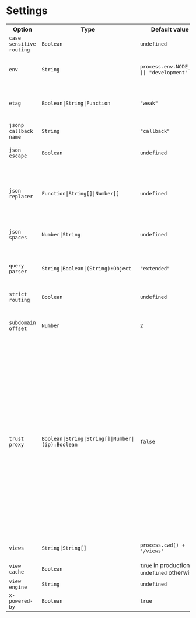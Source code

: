# Settings

<table>
	<tr>
		<th>Option</th>
		<th>Type</th>
		<th>Default value</th>
		<th>Purpose</th>
	</tr>
	<tr>
		<td><code>case sensitive routing</code></td>
		<td><code>Boolean</code></td>
		<td><code>undefined</code></td>
		<td>When enabled, <code>/Users</code> and <code>/users</code> are different routes.</td>
	</tr>
	<tr>
		<td><code>env</code></td>
		<td><code>String</code></td>
		<td><code>process.env.NODE_ENV || "development"</code></td>
		<td>
			Environment mode (like <i>test</i>, <i>qa</i>, <i>stage</i>, <i>preview</i>, <i>production</i>).
<pre>
$ NODE_ENV=production node app
</pre>
		</td>
	</tr>
	<tr>
		<td><code>etag</code></td>
		<td><code>Boolean|String|Function</code></td>
		<td><code>"weak"</code></td>
		<td>
			The <i>ETag</i> response header.
<pre>
app.set('etag', (body, encoding) => {
    return generateHash(body, encoding);
});
</pre>
		</td>
	</tr>
	<tr>
		<td><code>jsonp callback name</code></td>
		<td><code>String</code></td>
		<td><code>"callback"</code></td>
		<td>The default JSONP callback name.</td>
	</tr>
	<tr>
		<td><code>json escape</code></td>
		<td><code>Boolean</code></td>
		<td><code>undefined</code></td>
		<td>Enable escaping the characters <code>&lt;</code>, <code>&gt;</code>, and <code>&</code> as Unicode escape sequences in JSON from a response of <code>res.json()</code>, <code>res.jsonp()</code>, and <code>res.send()</code>.</td>
	</tr>
	<tr>
		<td><code>json replacer</code></td>
		<td><code>Function|String[]|Number[]</code></td>
		<td><code>undefined</code></td>
		<td>
			The <code>replacer</code> argument used by <code>JSON.stringify()</code>.
<pre>
app.set('json replacer', (key, value) => {
    if (key == 'discount') {
        return undefined; // omit value
    } else {
        return value;
    }
});
</pre>
		</td>
	</tr>
	<tr>
		<td><code>json spaces</code></td>
		<td><code>Number|String</code></td>
		<td><code>undefined</code></td>
		<td>
			The <code>space</code> argument used by <code>JSON.stringify()</code>.
<pre>
app.set('json spaces', 4);
</pre>
		</td>
	</tr>
	<tr>
		<td><code>query parser</code></td>
		<td><code>String|Boolean|(String):Object</code></td>
		<td><code>"extended"</code></td>
		<td>
			Query parsing (<i>?name=value&name2=value2</i>):
			<ul>
				<li><code>false</code> - disabled</li>
				<li><code>"simple"</code> - Node's <i>querystring</i></li>
				<li><code>"extended"</code> - <i>qs</i> module (|| <code>true</code>)</li>
			</ul>
		</td>
	</tr>
	<tr>
		<td><code>strict routing</code></td>
		<td><code>Boolean</code></td>
		<td><code>undefined</code></td>
		<td>When enabled, <code>/foo</code> and <code>/foo/</code> are different routes.</td>
	</tr>
	<tr>
		<td><code>subdomain offset</code></td>
		<td><code>Number</code></td>
		<td><code>2</code></td>
		<td>
			The number of dot-separated parts of the host to remove to access subdomain.
			<ul>
				<li><code>2</code>: <i>ncbi.nlm.<u>nih.gov</u></i> &rarr; <code>['nlm', 'ncbi']</code></li>
				<li><code>3</code>: <i>ncbi.<u>nlm.nih.gov</u></i> &rarr; <code>['ncbi']</code></li>
			</ul>
		</td>
	</tr>
	<tr>
		<td><code>trust proxy</code></td>
		<td><code>Boolean|String|String[]|Number|(ip):Boolean</code></td>
		<td><code>false</code></td>
		<td>
			Trust Proxy headers, e.g., <code>X-Forwarded-Proto</code> (<code>req.protocol</code>) and <code>X-Forwarded-For</code> (<code>req.ips</code>).
			<ul>
				<li><code>true</code> - IP is leftmost entry in <code>X-Forwarded-*</code></li>
				<li><code>false</code> - IP is in <code>req.connection.remoteAddress</code></li>
				<li>
					IP adresses to trust
					<ul>
						<li><code>'loopback'</code> - single subnet</li>
						<li><code>'loopback, 123.123.123.123'</code> - subnet and IP address</li>
						<li><code>'loopback, linklocal, uniquelocal'</code> - multiple subnets</li>
						<li><code>['loopback', 'linklocal', 'uniquelocal']</code> - multiple subnets (as array)</li>
					</ul>
					Built-in values: <code>loopback</code> - 127.0.0.1/8, ::1/128; <code>linklocal</code> - 169.254.0.0/16, fe80::/10; <code>uniquelocal</code> - 10.0.0.0/8, 172.16.0.0/12, 192.168.0.0/16, fc00::/7
				</li>
				<li><i>Number</i> - trust the n-th hop from the front-facing proxy server as the client</li>
				<li>custom function - custom implementation of trust</li>
<pre>
app.set('trust proxy', ip => {
    if (ip == '127.0.0.1' || ip == '123.123.123.123') {
        return true; // trusted IPs
    } else {
        return false;
    }
});
</pre>
			</ul>
		</td>
	</tr>
	<tr>
		<td><code>views</code></td>
		<td><code>String|String[]</code></td>
		<td><code>process.cwd() + '/views'</code></td>
		<td>
			Directory (or directories) for the application's views.
<pre>
app.set('views', path.join(__dirname, 'templates'));
</pre>
		</td>
	</tr>
	<tr>
		<td><code>view cache</code></td>
		<td><code>Boolean</code></td>
		<td><code>true</code> in production, <code>undefined</code> otherwise</td>
		<td>View template compilation cache.</td>
	</tr>
	<tr>
		<td><code>view engine</code></td>
		<td><code>String</code></td>
		<td><code>undefined</code></td>
		<td>Default engine extension to use when omitted.</td>
	</tr>
	<tr>
		<td><code>x-powered-by</code></td>
		<td><code>Boolean</code></td>
		<td><code>true</code></td>
		<td>Enable the <code>X-Powered-By: Express</code> HTTP header.</td>
	</tr>
</table>